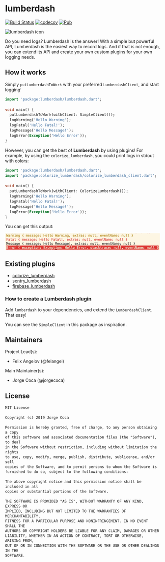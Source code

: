 # lumberdash

[![Build Status](https://travis-ci.com/bmw-tech/lumberdash.svg?branch=master)](https://travis-ci.com/bmw-tech/lumberdash)
[![codecov](https://codecov.io/gh/jorgecoca/lumberdash/branch/master/graph/badge.svg)](https://codecov.io/gh/jorgecoca/lumberdash)
[![Pub](https://img.shields.io/pub/v/lumberdash.svg)](https://pub.dartlang.org/packages/lumberdash)

![lumberdash icon](./art/lumberdash.png)

Do you need logs? Lumberdash is the answer! With a simple but powerful API, Lumberdash is the easiest way to record logs. 
And if that is not enough, you can extend its API and create your own custom plugins for your own logging needs.

## How it works

Simply `putLumberdashToWork` with your preferred `LumberdashClient`, and start logging!

```dart
import 'package:lumberdash/lumberdash.dart';

void main() {
  putLumberdashToWork(withClient: SimpleClient());
  logWarning('Hello Warning');
  logFatal('Hello Fatal!');
  logMessage('Hello Message!');
  logError(Exception('Hello Error'));
}
```

However, you can get the best of **Lumberdash** by using plugins! For example, by using the `colorize_lumberdash`, you could print logs in stdout with colors:

```dart
import 'package:lumberdash/lumberdash.dart';
import 'package:colorize_lumberdash/colorize_lumberdash_client.dart';

void main() {
  putLumberdashToWork(withClient: ColorizeLumberdash());
  logWarning('Hello Warning');
  logFatal('Hello Fatal!');
  logMessage('Hello Message!');
  logError(Exception('Hello Error'));
}
```

You can get this output:

![colorized](./art/colorized.png)

## Existing plugins

- [colorize_lumberdash](https://pub.dartlang.org/packages/colorize_lumberdash)
- [sentry_lumberdash](https://pub.dartlang.org/packages/sentry_lumberdash)
- [firebase_lumberdash](https://pub.dartlang.org/packages/firebase_lumberdash)

### How to create a Lumberdash plugin

Add `lumberdash` to your dependencies, and extend the `LumberdashClient`. That easy!

You can see the `SimpleClient` in this package as inspiration.

## Maintainers

Project Lead(s):

- Felix Angelov (@felangel)

Main Maintainer(s):

- Jorge Coca (@jorgecoca)

## License

```
MIT License

Copyright (c) 2019 Jorge Coca

Permission is hereby granted, free of charge, to any person obtaining a copy
of this software and associated documentation files (the "Software"), to deal
in the Software without restriction, including without limitation the rights
to use, copy, modify, merge, publish, distribute, sublicense, and/or sell
copies of the Software, and to permit persons to whom the Software is
furnished to do so, subject to the following conditions:

The above copyright notice and this permission notice shall be included in all
copies or substantial portions of the Software.

THE SOFTWARE IS PROVIDED "AS IS", WITHOUT WARRANTY OF ANY KIND, EXPRESS OR
IMPLIED, INCLUDING BUT NOT LIMITED TO THE WARRANTIES OF MERCHANTABILITY,
FITNESS FOR A PARTICULAR PURPOSE AND NONINFRINGEMENT. IN NO EVENT SHALL THE
AUTHORS OR COPYRIGHT HOLDERS BE LIABLE FOR ANY CLAIM, DAMAGES OR OTHER
LIABILITY, WHETHER IN AN ACTION OF CONTRACT, TORT OR OTHERWISE, ARISING FROM,
OUT OF OR IN CONNECTION WITH THE SOFTWARE OR THE USE OR OTHER DEALINGS IN THE
SOFTWARE.
```